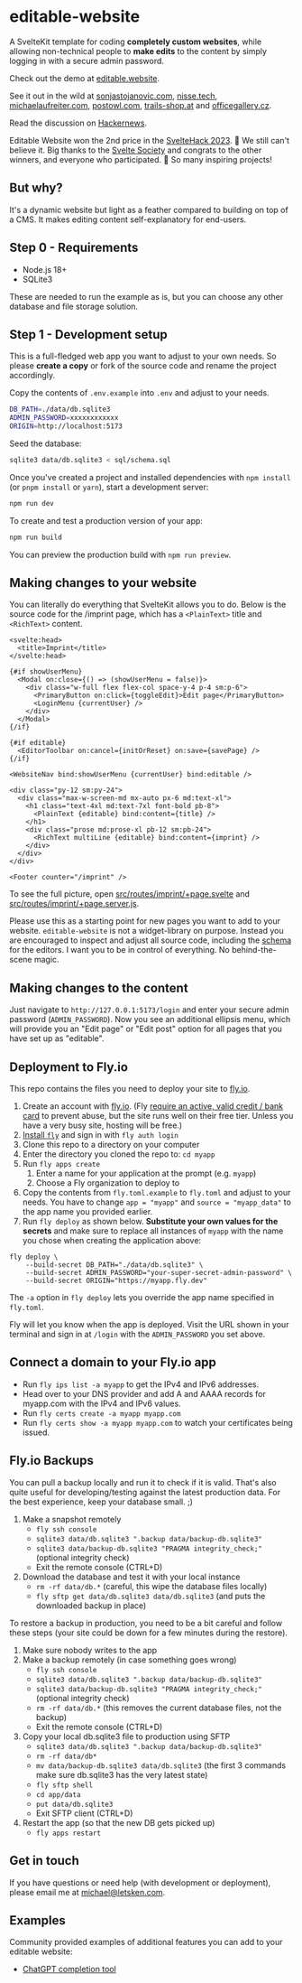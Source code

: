 # editable-website

A SvelteKit template for coding **completely custom websites**, while allowing non-technical people to **make edits** to the content by simply logging in with a secure admin password.

Check out the demo at [editable.website](https://editable.website).

See it out in the wild at [sonjastojanovic.com](https://sonjastojanovic.com), [nisse.tech](https://nisse.tech), [michaelaufreiter.com](https://michaelaufreiter.com), [postowl.com](https://postowl.com), [trails-shop.at](https://trails-shop.at)
and [officegallery.cz](https://officegallery.cz).

Read the discussion on [Hackernews](https://news.ycombinator.com/item?id=35456083).

Editable Website won the 2nd price in the [SvelteHack 2023](https://hack.sveltesociety.dev/winners). 🥳 We still can't believe it. Big thanks to the [Svelte Society](https://sveltesociety.dev/) and congrats to the other winners, and everyone who participated. 🙏 So many inspiring projects!

## But why?

It's a dynamic website but light as a feather compared to building on top of a CMS. It makes editing content self-explanatory for end-users.

## Step 0 - Requirements

- Node.js 18+
- SQLite3

These are needed to run the example as is, but you can choose any other database and file storage solution.

## Step 1 - Development setup

This is a full-fledged web app you want to adjust to your own needs. So please **create a copy** or fork of the source code and rename the project accordingly.

Copy the contents of `.env.example` into `.env` and adjust to your needs.

```bash
DB_PATH=./data/db.sqlite3
ADMIN_PASSWORD=xxxxxxxxxxxx
ORIGIN=http://localhost:5173
```

Seed the database:

```bash
sqlite3 data/db.sqlite3 < sql/schema.sql
```

Once you've created a project and installed dependencies with `npm install` (or `pnpm install` or `yarn`), start a development server:

```bash
npm run dev
```

To create and test a production version of your app:

```bash
npm run build
```

You can preview the production build with `npm run preview`.

## Making changes to your website

You can literally do everything that SvelteKit allows you to do. Below is the source code for the /imprint page, which has a `<PlainText>` title and `<RichText>` content.

```svelte
<svelte:head>
  <title>Imprint</title>
</svelte:head>

{#if showUserMenu}
  <Modal on:close={() => (showUserMenu = false)}>
    <div class="w-full flex flex-col space-y-4 p-4 sm:p-6">
      <PrimaryButton on:click={toggleEdit}>Edit page</PrimaryButton>
      <LoginMenu {currentUser} />
    </div>
  </Modal>
{/if}

{#if editable}
  <EditorToolbar on:cancel={initOrReset} on:save={savePage} />
{/if}

<WebsiteNav bind:showUserMenu {currentUser} bind:editable />

<div class="py-12 sm:py-24">
  <div class="max-w-screen-md mx-auto px-6 md:text-xl">
    <h1 class="text-4xl md:text-7xl font-bold pb-8">
      <PlainText {editable} bind:content={title} />
    </h1>
    <div class="prose md:prose-xl pb-12 sm:pb-24">
      <RichText multiLine {editable} bind:content={imprint} />
    </div>
  </div>
</div>

<Footer counter="/imprint" />
```

To see the full picture, open [src/routes/imprint/+page.svelte](src/routes/imprint/%2Bpage.svelte) and [src/routes/imprint/+page.server.js](src/routes/imprint/%2Bpage.server.js).

Please use this as a starting point for new pages you want to add to your website. `editable-website` is not a widget-library on purpose. Instead you are encouraged to inspect and adjust all source code, including the [schema](./src/lib/prosemirrorSchemas.js) for the editors. I want you to be in control of everything. No behind-the-scene magic.

## Making changes to the content

Just navigate to `http://127.0.0.1:5173/login` and enter your secure admin password (`ADMIN_PASSWORD`). Now you see an additional ellipsis menu, which will provide you an "Edit page" or "Edit post" option for all pages that you have set up as "editable".

## Deployment to Fly.io

This repo contains the files you need to deploy your site to [fly.io](https://fly.io/).

1. Create an account with [fly.io](https://fly.io/). (Fly [require an active, valid credit / bank card](https://fly.io/docs/about/credit-cards/) to prevent abuse, but the site runs well on their free tier. Unless you have a very busy site, hosting will be free.)
1. [Install `fly`](https://fly.io/docs/hands-on/install-flyctl/) and sign in with `fly auth login`
1. Clone this repo to a directory on your computer
1. Enter the directory you cloned the repo to: `cd myapp`
1. Run `fly apps create`
   1. Enter a name for your application at the prompt (e.g. `myapp`)
   1. Choose a Fly organization to deploy to
1. Copy the contents from `fly.toml.example` to `fly.toml` and adjust to your needs. You have to change `app = "myapp"` and `source = "myapp_data"` to the app name you provided earlier.
1. Run `fly deploy` as shown below. **Substitute your own values for the secrets** and make sure to replace all instances of `myapp` with the name you chose when creating the application above:

```
fly deploy \
    --build-secret DB_PATH="./data/db.sqlite3" \
    --build-secret ADMIN_PASSWORD="your-super-secret-admin-password" \
    --build-secret ORIGIN="https://myapp.fly.dev"
```

The `-a` option in `fly deploy` lets you override the app name specified in `fly.toml`.

Fly will let you know when the app is deployed. Visit the URL shown in your terminal and sign in at `/login` with the `ADMIN_PASSWORD` you set above.

## Connect a domain to your Fly.io app

- Run `fly ips list -a myapp` to get the IPv4 and IPv6 addresses.
- Head over to your DNS provider and add A and AAAA records for myapp.com with the IPv4 and IPv6 values.
- Run `fly certs create -a myapp myapp.com`
- Run `fly certs show -a myapp myapp.com` to watch your certificates being issued.

## Fly.io Backups

You can pull a backup locally and run it to check if it is valid. That's also quite useful for developing/testing against the latest production data. For the best experience, keep your database small. ;)

1. Make a snapshot remotely
   - `fly ssh console`
   - `sqlite3 data/db.sqlite3 ".backup data/backup-db.sqlite3"`
   - `sqlite3 data/backup-db.sqlite3 "PRAGMA integrity_check;"` (optional integrity check)
   - Exit the remote console (CTRL+D)
1. Download the database and test it with your local instance
   - `rm -rf data/db.*` (careful, this wipe the database files locally)
   - `fly sftp get data/db.sqlite3 data/db.sqlite3` (and puts the downloaded backup in place)

To restore a backup in production, you need to be a bit careful and follow these steps (your site could be down for a few minutes during the restore).

1. Make sure nobody writes to the app
1. Make a backup remotely (in case something goes wrong)
   - `fly ssh console`
   - `sqlite3 data/db.sqlite3 ".backup data/backup-db.sqlite3"`
   - `sqlite3 data/backup-db.sqlite3 "PRAGMA integrity_check;"` (optional integrity check)
   - `rm -rf data/db.*` (this removes the current database files, not the backup)
   - Exit the remote console (CTRL+D)
1. Copy your local db.sqlite3 file to production using SFTP
   - `sqlite3 data/db.sqlite3 ".backup data/backup-db.sqlite3"`
   - `rm -rf data/db*`
   - `mv data/backup-db.sqlite3 data/db.sqlite3` (the first 3 commands make sure db.sqlite3 has the very latest state)
   - `fly sftp shell`
   - `cd app/data`
   - `put data/db.sqlite3`
   - Exit SFTP client (CTRL+D)
1. Restart the app (so that the new DB gets picked up)
   - `fly apps restart`

## Get in touch

If you have questions or need help (with development or deployment), please email me at michael@letsken.com.

## Examples

Community provided examples of additional features you can add to your editable website:

- [ChatGPT completion tool](https://github.com/nilskj/editable-website)
